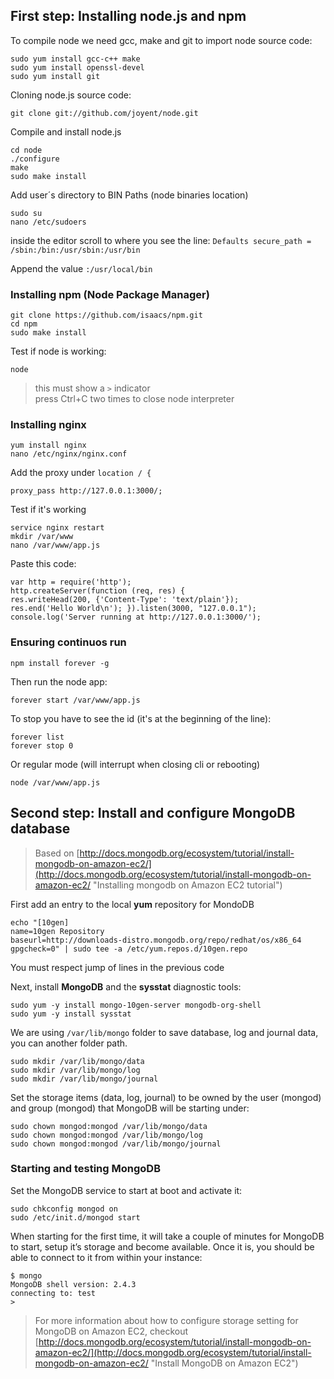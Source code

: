 ## First step: Installing node.js and npm ##
To compile node we need gcc, make and git to import node source code:

    sudo yum install gcc-c++ make
    sudo yum install openssl-devel
    sudo yum install git

Cloning node.js source code:

    git clone git://github.com/joyent/node.git

Compile and install node.js

    cd node
    ./configure 
    make
    sudo make install

Add user´s directory to BIN Paths (node binaries location)

    sudo su
    nano /etc/sudoers

inside the editor scroll to where you see the line: `Defaults secure_path = /sbin:/bin:/usr/sbin:/usr/bin`

Append the value `:/usr/local/bin`

### Installing npm (Node Package Manager) ###

    git clone https://github.com/isaacs/npm.git
    cd npm
    sudo make install

Test if node is working:

    node

> this must show a `>` indicator  
> press Ctrl+C two times to close node interpreter

### Installing nginx ###

    yum install nginx
    nano /etc/nginx/nginx.conf

Add the proxy under `location / {`

    proxy_pass http://127.0.0.1:3000/;

Test if it's working

    service nginx restart
    mkdir /var/www
    nano /var/www/app.js
    
Paste this code:

    var http = require('http');
    http.createServer(function (req, res) {
    res.writeHead(200, {'Content-Type': 'text/plain'});
    res.end('Hello World\n'); }).listen(3000, "127.0.0.1");
    console.log('Server running at http://127.0.0.1:3000/');

### Ensuring continuos run ###

    npm install forever -g

Then run the node app:

    forever start /var/www/app.js
    
To stop you have to see the id (it's at the beginning of the line):

    forever list
    forever stop 0
    
Or regular mode (will interrupt when closing cli or rebooting)

    node /var/www/app.js


## Second step: Install and configure MongoDB database ##
> Based on [http://docs.mongodb.org/ecosystem/tutorial/install-mongodb-on-amazon-ec2/](http://docs.mongodb.org/ecosystem/tutorial/install-mongodb-on-amazon-ec2/ "Installing mongodb on Amazon EC2 tutorial")

First add an entry to the local **yum** repository for MondoDB

    echo "[10gen]
    name=10gen Repository
    baseurl=http://downloads-distro.mongodb.org/repo/redhat/os/x86_64
    gpgcheck=0" | sudo tee -a /etc/yum.repos.d/10gen.repo

You must respect jump of lines in the previous code

Next, install **MongoDB** and the **sysstat** diagnostic tools:

    sudo yum -y install mongo-10gen-server mongodb-org-shell
    sudo yum -y install sysstat

We are using `/var/lib/mongo` folder to save database, log and journal data, you can another folder path.

    sudo mkdir /var/lib/mongo/data
    sudo mkdir /var/lib/mongo/log
    sudo mkdir /var/lib/mongo/journal

Set the storage items (data, log, journal) to be owned by the user (mongod) and group (mongod) that MongoDB will be starting under:

    sudo chown mongod:mongod /var/lib/mongo/data
    sudo chown mongod:mongod /var/lib/mongo/log
    sudo chown mongod:mongod /var/lib/mongo/journal

### Starting and testing MongoDB ###

Set the MongoDB service to start at boot and activate it:

    sudo chkconfig mongod on
    sudo /etc/init.d/mongod start

When starting for the first time, it will take a couple of minutes for MongoDB to start, setup it’s storage and become available. Once it is, you should be able to connect to it from within your instance:

    $ mongo
    MongoDB shell version: 2.4.3
    connecting to: test
    >

> For more information about how to configure storage setting for MongoDB on Amazon EC2, checkout [http://docs.mongodb.org/ecosystem/tutorial/install-mongodb-on-amazon-ec2/](http://docs.mongodb.org/ecosystem/tutorial/install-mongodb-on-amazon-ec2/ "Install MongoDB on Amazon EC2")
